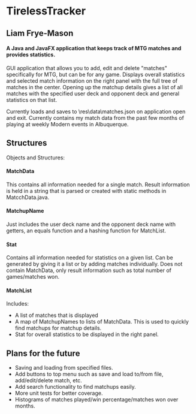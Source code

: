 # TirelessTracker

## Liam Frye-Mason

#### A Java and JavaFX application that keeps track of MTG matches and provides statistics.

GUI application that allows you to add, edit and delete "matches" specifically for MTG, but can be for any game. Displays overall statistics and selected match information on the right panel with the full tree of matches in the center. Opening up the matchup details gives a list of all matches with the specified user deck and opponent deck and general statistics on that list.

Currently loads and saves to \res\data\matches.json on application open and exit. Currently contains my match data from the past few months of playing at weekly Modern events in Albuquerque.

## Structures

Objects and Structures:
#### MatchData

This contains all information needed for a single match. Result information is held in a string that is parsed or created with static methods in MatcchData.java.

#### MatchupName

Just includes the user deck name and the opponent deck name with getters, an equals function and a hashing function for MatchList.

#### Stat

Contains all information needed for statistics on a given list. Can be generated by giving it a list or by adding matches individually. Does not contain MatchData, only result information such as total number of games/matches won.

#### MatchList

Includes:
* A list of matches that is displayed
* A map of MatchupNames to lists of MatchData. This is used to quickly find matchups for matchup details.
* Stat for overall statistics to be displayed in the right panel.

## Plans for the future
* Saving and loading from specified files.
* Add buttons to top menu such as save and load to/from file, add/edit/delete match, etc.
* Add search functionality to find matchups easily.
* More unit tests for better coverage.
* Histograms of matches played/win percentage/matches won over months.